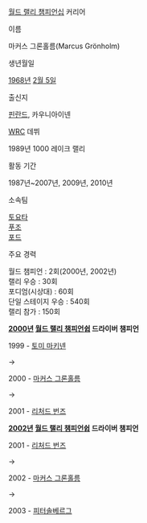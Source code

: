 [월드 랠리 챔피언십](WRC.md) 커리어

이름

마커스 그론홀름(Marcus Grönholm)

생년월일

[1968년](1968%EB%85%84.md) [2월 5일](2%EC%9B%94%205%EC%9D%BC.md)

출신지

[핀란드](%ED%95%80%EB%9E%80%EB%93%9C.md), 카우니아이넨

[WRC](WRC.md) 데뷔

1989년 1000 레이크 랠리

활동 기간

1987년~2007년, 2009년, 2010년

소속팀

[토요타](%ED%86%A0%EC%9A%94%ED%83%80.md)  
[푸조](%ED%91%B8%EC%A1%B0.md)  
[포드](%ED%8F%AC%EB%93%9C.md)

주요 경력

월드 챔피언 : 2회(2000년, 2002년)  
랠리 우승 : 30회  
포디엄(시상대) : 60회  
단일 스테이지 우승 : 540회  
랠리 참가 : 150회

  

**[2000년](2000%EB%85%84.md) [월드 랠리 챔피언쉽](WRC.md) 드라이버 챔피언**

1999 - [토미 마키넨](%ED%86%A0%EB%AF%B8%20%EB%A7%88%ED%82%A4%EB%84%A8.md)

→

2000 - [마커스 그론홀름](%EB%A7%88%EC%BB%A4%EC%8A%A4%20%EA%B7%B8%EB%A1%A0%ED%99%80%EB%A6%84.md)

→

2001 - [리처드 번즈](%EB%A6%AC%EC%B2%98%EB%93%9C%20%EB%B2%88%EC%A6%88.md)

  

**[2002년](2002%EB%85%84.md) [월드 랠리 챔피언쉽](WRC.md) 드라이버 챔피언**

2001 - [리처드 번즈](%EB%A6%AC%EC%B2%98%EB%93%9C%20%EB%B2%88%EC%A6%88.md)

→

2002 - [마커스 그론홀름](%EB%A7%88%EC%BB%A4%EC%8A%A4%20%EA%B7%B8%EB%A1%A0%ED%99%80%EB%A6%84.md)

→

2003 - [피터솔베르그](%ED%94%BC%ED%84%B0%20%EC%86%94%EB%B2%A0%EB%A5%B4%EA%B7%B8.md)

